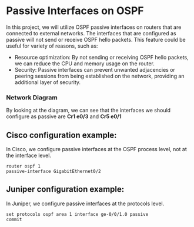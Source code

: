 # Passive Interfaces on OSPF

In this project, we will utilize OSPF passive interfaces on routers that are connected to external networks. The interfaces that are configured as passive will not send or receive OSPF hello packets. This feature could be useful for variety of reasons, such as:

- Resource optimization: By not sending or receiving OSPF hello packets, we can reduce the CPU and memory usage on the router.
- Security: Passive interfaces can prevent unwanted adjacencies or peering sessions from being established on the network, providing an additional layer of security.

### Network Diagram

By looking at the diagram, we can see that the interfaces we should configure as passive are <b>Cr1 e0/3</b> and <b>Cr5 e0/1</b>

## Cisco configuration example:

In Cisco, we configure passive interfaces at the OSPF process level, not at the interface level.

```commandline
router ospf 1
passive-interface GigabitEthernet0/2
```

## Juniper configuration example:

In Juniper, we configure passive interfaces at the protocols level.

```commandline
set protocols ospf area 1 interface ge-0/0/1.0 passive
commit
```
